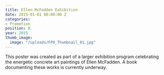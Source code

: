 ```yaml
---
title: Ellen McFadden Exhibition
date: 2015-01-01 00:00:00 Z
categories:
- Promotion
position: 8
year: 2015
thumb_image:
  image: "/uploads/FPO_Thumbnail_01.jpg"
---
```


This poster was created as part of a larger exhibition program celebrating the energetic concrete art paintings of Ellen McFadden. A book documenting these works is currently underway.